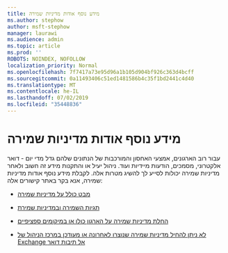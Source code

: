 ```yaml
---
title: מידע נוסף אודות מדיניות שמירה
ms.author: stephow
author: msft-stephow
manager: laurawi
ms.audience: admin
ms.topic: article
ms.prod: ''
ROBOTS: NOINDEX, NOFOLLOW
localization_priority: Normal
ms.openlocfilehash: 7f7417a73e95d96a1b105d904bf926c363d4bcff
ms.sourcegitcommit: 0a11493406c51ed1481586b4c35f1bd2441c4d40
ms.translationtype: MT
ms.contentlocale: he-IL
ms.lasthandoff: 07/02/2019
ms.locfileid: "35448836"
---
```

# <a name="more-info-about-retention-policies"></a>מידע נוסף אודות מדיניות שמירה

עבור רוב הארגונים, אמצעי האחסון והמורכבות של הנתונים שלהם גדל מדי יום - דואר אלקטרוני, מסמכים, הודעות מיידיות ועוד.
ניהול יעיל או והתקנות מידע זה חשוב ולאחר מדיניות שמירה יכולות לסייע לך להשיג מטרות אלה. לקבלת מידע נוסף אודות מדיניות שמירה, אנא בקר באתר קישורים אלה:

- [מבט כולל על מדיניות שמירה](https://docs.microsoft.com/office365/securitycompliance/retention-policies)

- [תגיות השמירה ובמדיניות שמירת](https://docs.microsoft.com/exchange/security-and-compliance/messaging-records-management/retention-tags-and-policies)

- [החלת מדיניות שמירה על הארגון כולו או במיקומים ספציפיים](https://docs.microsoft.com/office365/securitycompliance/retention-policies#applying-a-retention-policy-to-an-entire-organization-or-specific-locations)

- [לא ניתן להחיל מדיניות שמירה שנוצרו לאחרונה או מעודכן במרכז הניהול של Exchange אל תיבות דואר](https://docs.microsoft.com/alchemyinsights/retention-policies-in-exchange-admin-center-not-working)

